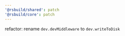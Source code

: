 ```yaml
---
'@rsbuild/shared': patch
'@rsbuild/core': patch
---
```


refactor: rename `dev.devMiddleware` to `dev.writeToDisk`
